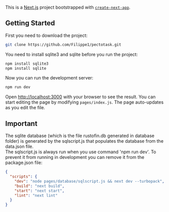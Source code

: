 This is a [Next.js](https://nextjs.org) project bootstrapped with [`create-next-app`](https://nextjs.org/docs/pages/api-reference/create-next-app).

## Getting Started
First you need to download the project: 
```bash
git clone https://github.com/Filippe1/pectotask.git
```
You need to install sqlite3 and sqlite before you run the project:
```bash
npm install sqlite3
npm install sqlite
```

Now you can run the development server:
```bash
npm run dev
```

Open [http://localhost:3000](http://localhost:3000) with your browser to see the result.
You can start editing the page by modifying `pages/index.js`. The page auto-updates as you edit the file.

## Important
The sqlite database (which is the file rustofin.db generated in database folder) is generated by 
the sqlscript.js that populates the database from the data.json file.  
The sqlscript.js is always run when you use command 'npm run dev'. To prevent it from running in
development you can remove it from the package.json file: 

```json
{
  "scripts": {
    "dev": "node pages/database/sqlscript.js && next dev --turbopack",
    "build": "next build",
    "start": "next start",
    "lint": "next lint"
  }
}


